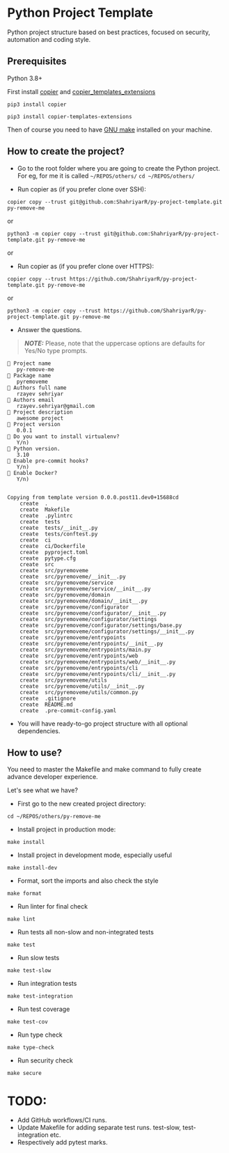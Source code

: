 # Python Project Template

Python project structure based on best practices, focused on security, automation and coding style.

## Prerequisites

Python 3.8+

First install [copier](https://pypi.org/project/copier/) and [copier_templates_extensions](https://pypi.org/project/copier-templates-extensions/)

```console
pip3 install copier
```

```console
pip3 install copier-templates-extensions
```
Then of course you need to have [GNU make](https://www.gnu.org/software/make/) installed on your machine.

## How to create the project?

* Go to the root folder where you are going to create the Python project. For eg, for me it is called `~/REPOS/others/`
`cd ~/REPOS/others/`

* Run copier as (if you prefer clone over SSH):

```console
copier copy --trust git@github.com:ShahriyarR/py-project-template.git py-remove-me
```

or

```console
python3 -m copier copy --trust git@github.com:ShahriyarR/py-project-template.git py-remove-me
```

or

* Run copier as (if you prefer clone over HTTPS):

```console
copier copy --trust https://github.com/ShahriyarR/py-project-template.git py-remove-me
```

or

```console
python3 -m copier copy --trust https://github.com/ShahriyarR/py-project-template.git py-remove-me
```


* Answer the questions.

> **_NOTE:_**  Please, note that the uppercase options are defaults for Yes/No type prompts.

```console
🎤 Project name
   py-remove-me
🎤 Package name
   pyremoveme
🎤 Authors full name
   rzayev sehriyar
🎤 Authors email
   rzayev.sehriyar@gmail.com
🎤 Project description
   awesome project
🎤 Project version
   0.0.1
🎤 Do you want to install virtualenv?
   Y/n)
🎤 Python version.
   3.10
🎤 Enable pre-commit hooks?
   Y/n)
🎤 Enable Docker?
   Y/n)


Copying from template version 0.0.0.post11.dev0+15688cd
    create  .
    create  Makefile
    create  .pylintrc
    create  tests
    create  tests/__init__.py
    create  tests/conftest.py
    create  ci
    create  ci/Dockerfile
    create  pyproject.toml
    create  pytype.cfg
    create  src
    create  src/pyremoveme
    create  src/pyremoveme/__init__.py
    create  src/pyremoveme/service
    create  src/pyremoveme/service/__init__.py
    create  src/pyremoveme/domain
    create  src/pyremoveme/domain/__init__.py
    create  src/pyremoveme/configurator
    create  src/pyremoveme/configurator/__init__.py
    create  src/pyremoveme/configurator/settings
    create  src/pyremoveme/configurator/settings/base.py
    create  src/pyremoveme/configurator/settings/__init__.py
    create  src/pyremoveme/entrypoints
    create  src/pyremoveme/entrypoints/__init__.py
    create  src/pyremoveme/entrypoints/main.py
    create  src/pyremoveme/entrypoints/web
    create  src/pyremoveme/entrypoints/web/__init__.py
    create  src/pyremoveme/entrypoints/cli
    create  src/pyremoveme/entrypoints/cli/__init__.py
    create  src/pyremoveme/utils
    create  src/pyremoveme/utils/__init__.py
    create  src/pyremoveme/utils/common.py
    create  .gitignore
    create  README.md
    create  .pre-commit-config.yaml
```

* You will have ready-to-go project structure with all optional dependencies.

## How to use?

You need to master the Makefile and make command to fully create advance developer experience.

Let's see what we have?

* First go to the new created project directory:

```console
cd ~/REPOS/others/py-remove-me
```

* Install project in production mode:

```console
make install
```

* Install project in development mode, especially useful

```console
make install-dev
```

* Format, sort the imports and also check the style

```console
make format
```

* Run linter for final check

```console
make lint
```

* Run tests all non-slow and non-integrated tests

```console
make test
```

* Run slow tests

```console
make test-slow
```

* Run integration tests

```console
make test-integration
```

* Run test coverage

```console
make test-cov
```

* Run type check

```console
make type-check
```

* Run security check

```console
make secure
```


# TODO:

* Add GitHub workflows/CI runs.
* Update Makefile for adding separate test runs. test-slow, test-integration etc.
* Respectively add pytest marks.